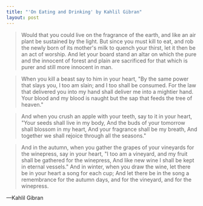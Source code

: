 ```yaml
---
title: "'On Eating and Drinking' by Kahlil Gibran"
layout: post
---
```


> Would that you could live on the fragrance of the earth, and like an air plant be sustained by the light.
But since you must kill to eat, and rob the newly born of its mother's milk to quench your thirst, let it then be an act of worship.
And let your board stand an altar on which the pure and the innocent of forest and plain are sacrificed for that which is purer and still more innocent in man. 


>When you kill a beast say to him in your heart,
"By the same power that slays you, I too am slain; and I too shall be consumed.
For the law that delivered you into my hand shall deliver me into a mightier hand.
Your blood and my blood is naught but the sap that feeds the tree of heaven." 


>And when you crush an apple with your teeth, say to it in your heart,
"Your seeds shall live in my body,
And the buds of your tomorrow shall blossom in my heart, 
And your fragrance shall be my breath,
And together we shall rejoice through all the seasons." 


>And in the autumn, when you gather the grapes of your vineyards for the winepress, say in your heart,
"I too am a vineyard, and my fruit shall be gathered for the winepress,
And like new wine I shall be kept in eternal vessels."
And in winter, when you draw the wine, let there be in your heart a song for each cup;
And let there be in the song a remembrance for the autumn days, and for the vineyard, and for the winepress.

—Kahlil Gibran
